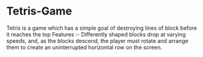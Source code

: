# Tetris-Game

Tetris is a game which has a simple goal of destroying lines of block before it reaches the top
Features :- Differently shaped blocks drop at varying speeds, and, as the blocks descend, the
player must rotate and arrange them to create an uninterrupted horizontal row on the screen.

